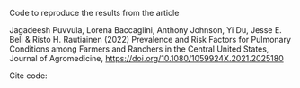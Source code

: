 Code to reproduce the results from the article

Jagadeesh Puvvula, Lorena Baccaglini, Anthony Johnson, Yi Du, Jesse E. Bell & Risto H. Rautiainen (2022) Prevalence and Risk Factors for Pulmonary Conditions among Farmers and Ranchers in the Central United States, Journal of Agromedicine, https://doi.org/10.1080/1059924X.2021.2025180

Cite code: 
